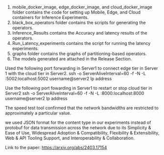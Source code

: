 1. mobile_docker_image, edge_docker_image, and cloud_docker_image folder contains the code for setting up Mobile, Edge, and Cloud containers for Inference Experiments.
2. black_box_operators folder contains the scripts for generating the operators.
3. Inference_Results contains the Accuracy and latency results of the operators.
4. Run_Latency_experiments contains the script for running the latency experiments.
5. graphs folder contains the graphs of partitioning-based operators.
6. The models generated are attached in the Release Section.


Used the following port forwarding in Server1 to connect edge tier in Server 1 with the cloud tier in Server2.
ssh -o ServerAliveInterval=60 -f -N -L :5002:localhost:5002 username@server2 Ip address

Use the following port fowarding in Server1 to restart or stop cloud tier in Server2
ssh -o ServerAliveInterval=60 -f -N -L :8000:localhost:8000 username@server2 Ip address


The speed test tool confirmed that the network bandwidths are restricted to approximately a particular value.

we used JSON format for the content type in our experiments instead of protobuf for data transmission across the network due to its Simplicity & Ease of Use, Widespread Adoption & Compatibility, Flexibility & Extensibility, Web & API Tooling Support, and Interoperability & Collaboration.


Link to the paper: https://arxiv.org/abs/2403.17154

